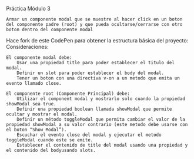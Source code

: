 Práctica Módulo 3

    Armar un componente modal que se muestre al hacer click en un boton del componente padre (root) y que pueda ocultarse/cerrarse con otro boton dentro del componente modal

Hace fork de este CodePen para obtener la estructura básica del proyecto:
Consideraciones:

    El componente modal debe:
        Usar una propiedad title para poder establecer el titulo del modal.
        Definir un slot para poder establecer el body del modal.
        Tener un boton con una directiva v-on a un metodo que emita un evento llamado close.

    El componente root (Componente Principal) debe:
        Utilizar el component modal y mostrarlo solo cuando la propiedad showModal sea true.
        Definir una propiedad boolean llamada showModal que permite ocultar y mostrar el modal.
        Definir un método toggleModal que permita cambiar el valor de la propiedad showModal a su valor contrario (este metodo debe usarse con el boton “Show Modal”).
        Escuchar el evento close del modal y ejecutar el metodo toggleModal cuando este se emite.
        Establecer el contenido de title del modal usando una propiedad y el contenido del bodyusando slots.
